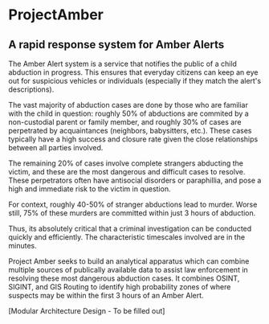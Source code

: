 # ProjectAmber
## A rapid response system for Amber Alerts

The Amber Alert system is a service that notifies the public of a child abduction in progress. This ensures that everyday citizens can keep an eye out for suspicious vehicles or individuals (especially if they match the alert's descriptions). 

The vast majority of abduction cases are done by those who are familiar with the child in question: roughly 50% of abductions are commited by a non-custodial parent or family member, and roughly 30% of cases are perpetrated by acquaintances (neighbors, babysitters, etc.). These cases typically have a high success and closure rate given the close relationships between all parties involved.


The remaining 20% of cases involve complete strangers abducting the victim, and these are the most dangerous and difficult cases to resolve. These perpetrators often have antisocial disorders or paraphillia, and pose a high and immediate risk to the victim in question. 

For context, roughly 40-50% of stranger abductions lead to murder. Worse still, 75% of these murders are committed within just 3 hours of abduction. 


Thus, its absolutely critical that a criminal investigation can be conducted quickly and efficiently. The characteristic timescales involved are in the minutes. 



Project Amber seeks to build an analytical apparatus which can combine multiple sources of publically available data to assist law enforcement in resolving these most dangerous abduction cases. It combines OSINT, SIGINT, and GIS Routing to identify high probability zones of where suspects may be within the first 3 hours of an Amber Alert. 


[Modular Architecture Design - To be filled out]



